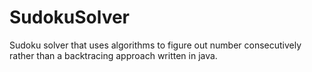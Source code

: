 # SudokuSolver
Sudoku solver that uses algorithms to figure out number consecutively rather than a backtracing approach written in java.
